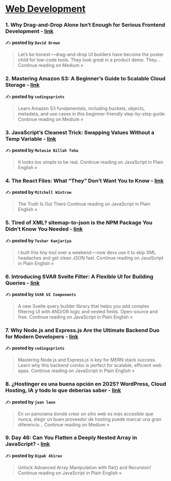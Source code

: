 
<h1><a href=https://medium.com/tag/web-development/recommended target="_blank" rel="noopener noreferrer">Web Development</a></h1>
<h3>1. Why Drag-and-Drop Alone Isn’t Enough for Serious Frontend Development - <a href="https://medium.com/@david.brown_4812/why-drag-and-drop-alone-isnt-enough-for-serious-frontend-development-f25d14cb5a84?source=rss------web_development-5" target="_blank" rel="noopener noreferrer">link</a></h3>

✍️ **posted by `David Brown`**

<blockquote>Let’s be honest — drag-and-drop UI builders have become the poster child for low-code tools. They look great in a product demo. They…
Continue reading on Medium »</blockquote>

<h3>2. Mastering Amazon S3: A Beginner’s Guide to Scalable Cloud Storage - <a href="https://medium.com/@codingsprints/mastering-amazon-s3-a-beginners-guide-to-scalable-cloud-storage-c22b780254a7?source=rss------web_development-5" target="_blank" rel="noopener noreferrer">link</a></h3>

✍️ **posted by `codingsprints`**

<blockquote>Learn Amazon S3 fundamentals, including buckets, objects, metadata, and use cases in this beginner-friendly step-by-step guide.
Continue reading on Medium »</blockquote>

<h3>3. JavaScript’s Cleanest Trick: Swapping Values Without a Temp Variable - <a href="https://javascript.plainenglish.io/javascripts-cleanest-trick-swapping-values-without-a-temp-variable-6d9a924b1843?source=rss------web_development-5" target="_blank" rel="noopener noreferrer">link</a></h3>

✍️ **posted by `Mutasim Billah Toha`**

<blockquote>It looks too simple to be real.
Continue reading on JavaScript in Plain English »</blockquote>

<h3>4. The React Files: What “They” Don’t Want You to Know - <a href="https://javascript.plainenglish.io/the-react-files-what-they-dont-want-you-to-know-318fb8b11374?source=rss------web_development-5" target="_blank" rel="noopener noreferrer">link</a></h3>

✍️ **posted by `Mitchell Wintrow`**

<blockquote>The Truth Is Out There
Continue reading on JavaScript in Plain English »</blockquote>

<h3>5. Tired of XML? sitemap-to-json is the NPM Package You Didn’t Know You Needed - <a href="https://javascript.plainenglish.io/tired-of-xml-sitemap-to-json-is-the-npm-package-you-didnt-know-you-needed-9af97122bd9f?source=rss------web_development-5" target="_blank" rel="noopener noreferrer">link</a></h3>

✍️ **posted by `Tushar Kanjariya`**

<blockquote>I built this tiny tool over a weekend — now devs use it to skip XML headaches and get clean JSON fast.
Continue reading on JavaScript in Plain English »</blockquote>

<h3>6. Introducing SVAR Svelte Filter: A Flexible UI for Building Queries - <a href="https://javascript.plainenglish.io/introducing-svar-svelte-filter-a-flexible-ui-for-building-queries-104baae32a1c?source=rss------web_development-5" target="_blank" rel="noopener noreferrer">link</a></h3>

✍️ **posted by `SVAR UI Components`**

<blockquote>A new Svelte query builder library that helps you add complex filtering UI with AND/OR logic and nested fields. Open-source and free.
Continue reading on JavaScript in Plain English »</blockquote>

<h3>7. Why Node.js and Express.js Are the Ultimate Backend Duo for Modern Developers - <a href="https://javascript.plainenglish.io/why-node-js-and-express-js-are-the-ultimate-backend-duo-for-modern-developers-d8655afac792?source=rss------web_development-5" target="_blank" rel="noopener noreferrer">link</a></h3>

✍️ **posted by `codingsprints`**

<blockquote>Mastering Node.js and Express.js is key for MERN stack success. Learn why this backend combo is perfect for scalable, efficient web apps.
Continue reading on JavaScript in Plain English »</blockquote>

<h3>8. ¿Hostinger es una buena opción en 2025? WordPress, Cloud Hosting, IA y todo lo que deberías saber - <a href="https://medium.com/@davidfull30/hostinger-es-una-buena-opci%C3%B3n-en-2025-wordpress-cloud-hosting-ia-y-todo-lo-que-deber%C3%ADas-saber-7f9704a923ff?source=rss------web_development-5" target="_blank" rel="noopener noreferrer">link</a></h3>

✍️ **posted by `juan leon`**

<blockquote>En un panorama donde crear un sitio web es más accesible que nunca, elegir un buen proveedor de hosting puede marcar una gran diferencia…
Continue reading on Medium »</blockquote>

<h3>9. Day 46: Can You Flatten a Deeply Nested Array in JavaScript? - <a href="https://javascript.plainenglish.io/day-46-can-you-flatten-a-deeply-nested-array-in-javascript-59f0ecb89054?source=rss------web_development-5" target="_blank" rel="noopener noreferrer">link</a></h3>

✍️ **posted by `Dipak Ahirav`**

<blockquote>Unlock Advanced Array Manipulation with flat() and Recursion!
Continue reading on JavaScript in Plain English »</blockquote>

